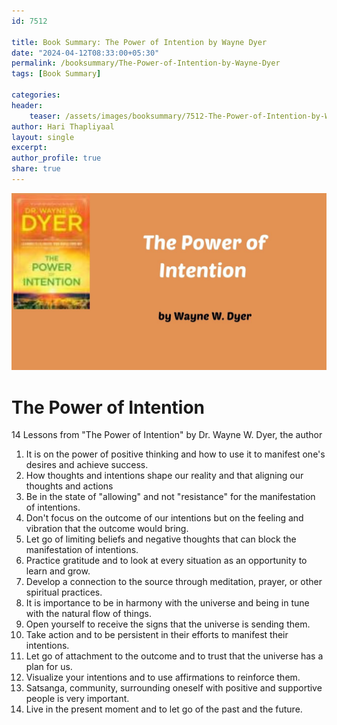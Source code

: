 ```yaml
---                            
id: 7512                            
                          
title: Book Summary: The Power of Intention by Wayne Dyer                     
date: "2024-04-12T08:33:00+05:30"                            
permalink: /booksummary/The-Power-of-Intention-by-Wayne-Dyer                      
tags: [Book Summary]                     
                            
categories:                            
header:                            
    teaser: /assets/images/booksummary/7512-The-Power-of-Intention-by-Wayne-Dyer.jpg                         
author: Hari Thapliyaal                            
layout: single                            
excerpt:                            
author_profile: true                            
share: true                            
---                            
```

                            
![The Power of Intention by Wayne Dyer](/assets/images/booksummary/7512-The-Power-of-Intention-by-Wayne-Dyer.jpg)                                 
   
# The Power of Intention

14 Lessons from "The Power of Intention" by Dr. Wayne W. Dyer, the author

1. It is on the power of positive thinking and how to use it to manifest one's desires and achieve success.
2. How thoughts and intentions shape our reality and that aligning our thoughts and actions
3. Be in the state of "allowing" and not "resistance" for the manifestation of intentions.
4. Don't focus on the outcome of our intentions but on the feeling and vibration that the outcome would bring.
5. Let go of limiting beliefs and negative thoughts that can block the manifestation of intentions.
6. Practice gratitude and to look at every situation as an opportunity to learn and grow.
7. Develop a connection to the source through meditation, prayer, or other spiritual practices.
8. It is importance to be in harmony with the universe and being in tune with the natural flow of things.
9. Open yourself to receive the signs that the universe is sending them.
10. Take action and to be persistent in their efforts to manifest their intentions.
11. Let go of attachment to the outcome and to trust that the universe has a plan for us.
12. Visualize your intentions and to use affirmations to reinforce them.
13. Satsanga, community, surrounding oneself with positive and supportive people is very important.
14. Live in the present moment and to let go of the past and the future.


